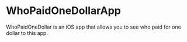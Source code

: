 # WhoPaidOneDollarApp
WhoPaidOneDollar is an iOS app that allows you to see who paid for one dollar to this app.
